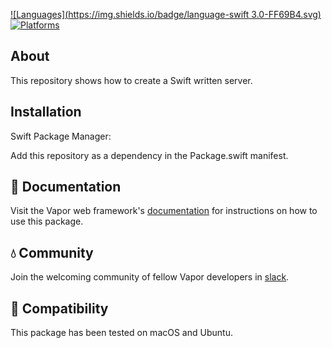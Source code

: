 [![Languages](https://img.shields.io/badge/language-swift 3.0-FF69B4.svg)](#)
[![Platforms](https://img.shields.io/badge/Platform-ubuntu-FF69B4.svg)](#)
## About

This repository shows how to create a Swift written server.

## Installation

Swift Package Manager:

Add this repository as a dependency in the Package.swift manifest.

## 📖 Documentation

Visit the Vapor web framework's [documentation](http://docs.vapor.codes) for instructions on how to use this package.

## 💧 Community

Join the welcoming community of fellow Vapor developers in [slack](http://vapor.team).

## 🔧 Compatibility

This package has been tested on macOS and Ubuntu.

